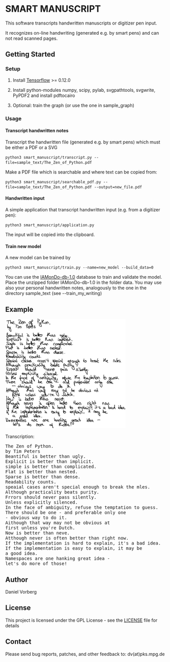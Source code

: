 # SMART MANUSCRIPT

This software transcripts handwritten manuscripts or digitizer pen input.

It recognizes on-line handwriting (generated e.g. by smart pens) and can not read scanned pages.

## Getting Started

### Setup

 1. Install [Tensorflow](https://www.tensorflow.org/get_started/os_setup) >= 0.12.0

 2. Install python-modules numpy, scipy, pylab, svgpathtools, svgwrite, PyPDF2 and install pdftocairo

 3. Optional: train the graph (or use the one in sample_graph)

### Usage

#### Transcript handwritten notes

Transcript the handwritten file (generated e.g. by smart pens)
which must be either a PDF or a SVG

    python3 smart_manuscript/transcript.py --file=sample_text/The_Zen_of_Python.pdf

Make a PDF file which is searchable and where text can be copied from:

    python3 smart_manuscript/searchable_pdf.py --file=sample_text/The_Zen_of_Python.pdf --output=new_file.pdf

#### Handwritten input

A simple application that transcript handwritten input (e.g. from a digitizer pen):

    python3 smart_manuscript/application.py

The input will be copied into the clipboard.

#### Train new model

A new model can be trained by

    python3 smart_manuscript/train.py --name=new_model --build_data=0

You can use the [IAMonDo-db-1.0](http://www.iapr-tc11.org/dataset/IAMonDo/IAMonDo-db-1.0.tar.gz) database
to train and validate the model. Place the unzipped folder IAMonDo-db-1.0 in the folder data. You may use also your personal handwritten notes, analogously to the one in the directory sample_text (see --train_my_writing)

## Example

<a href="sample_text/The_Zen_of_Python.pdf">
  <img src="sample_text/The_Zen_of_Python.png" width="75%" height="75%">
</a>

Transcription:

<pre>
The Zen of Python.
by Tim Peters
Beantiful is better than ugly.
Explicit is better than implicit.
simple is better than complicated.
Flat is better than nested.
Sparse is better than dense.
Readability counts.
speaial cases aren't special enough to break the mles.
Although practicality beats purity.
Frrors should never pass silently.
Unless explicitly silenced.
In the face of ambiguity, refuse the temptation to guess.
There should be one - and preferable only one
- obvious way to do it.
Aithough that way may not be obvious at
first unless you're Dutch.
Now is better than neve.
Atthough never is often better than right now.
If the implementation is hard to explain, it's a bad idea.
If the implementation is easy to explain, it may be
a good idea.
Namespaces are one hanking great idea -
let's do more of those!
</pre>

## Author

Daniel Vorberg

## License

This project is licensed under the GPL License - see the [LICENSE](LICENSE) file for details

## Contact

Please send bug reports, patches, and other feedback to: dv(at)pks.mpg.de
